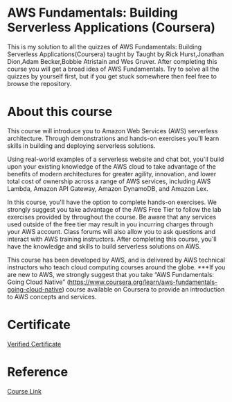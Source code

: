 #  AWS Fundamentals: Building Serverless Applications (Coursera)

This is my solution to all the quizzes of AWS Fundamentals: Building Serverless Applications(Coursera) taught by Taught by:Rick Hurst,Jonathan Dion,Adam Becker,Bobbie Atristain and Wes Gruver. After completing this course you will get a broad idea of AWS Fundamentals. Try to solve all the quizzes by yourself first, but if you get stuck somewhere then feel free to browse the repository.

# About this course

This course will introduce you to Amazon Web Services (AWS) serverless architecture. Through demonstrations and hands-on exercises you'll learn skills in building and deploying serverless solutions. 

Using real-world examples of a serverless website and chat bot, you'll build upon your existing knowledge of the AWS cloud to take advantage of the benefits of modern architectures for greater agility, innovation, and lower total cost of ownership across a range of AWS services, including AWS Lambda, Amazon API Gateway, Amazon DynamoDB, and Amazon Lex.

In this course, you'll have the option to complete hands-on exercises. We strongly suggest you take advantage of the AWS Free Tier to follow the lab exercises provided by throughout the course. Be aware that any services used outside of the free tier may result in you incurring charges through your AWS account. Class forums will also allow you to ask questions and interact with AWS training instructors. After completing this course, you'll have the knowledge and skills to build serverless solutions on AWS. 

This course has been developed by AWS, and is delivered by AWS technical instructors who teach cloud computing courses around the globe.
***If you are new to AWS, we strongly suggest that you take “AWS Fundamentals: Going Cloud Native” (https://www.coursera.org/learn/aws-fundamentals-going-cloud-native) course available on Coursera to provide an introduction to AWS concepts and services.

# Certificate

[Verified Certificate](https://www.coursera.org/account/accomplishments/certificate/YACUHP78W8DA)

# Reference

[Course Link](https://www.coursera.org/learn/aws-fundamentals-building-serverless-applications/home/info)
